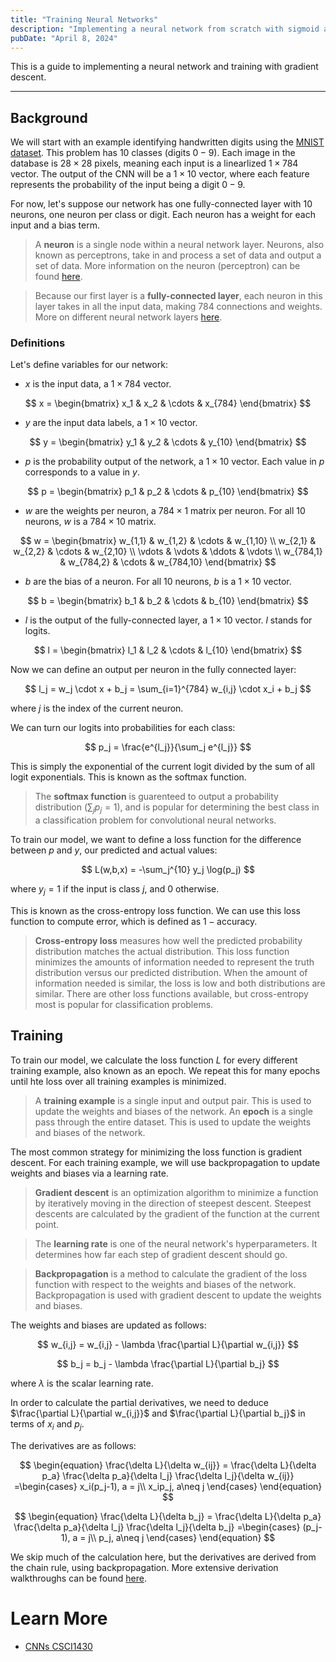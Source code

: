 ```yaml
---
title: "Training Neural Networks"
description: "Implementing a neural network from scratch with sigmoid and softmax activations using Python."
pubDate: "April 8, 2024"
---
```


This is a guide to implementing a neural network and training with gradient descent.

<hr>

## Background

We will start with an example identifying handwritten digits using the [MNIST dataset](https://en.wikipedia.org/wiki/MNIST_database). This problem has 10 classes (digits $0-9$). Each image in the database is $28 \times 28$ pixels, meaning each input is a linearlized $1 \times 784$ vector. The output of the CNN will be a $1 \times 10$ vector, where each feature represents the probability of the input being a digit $0-9$.

For now, let's suppose our network has one fully-connected layer with 10 neurons, one neuron per class or digit. Each neuron has a weight for each input and a bias term.

> A **neuron** is a single node within a neural network layer. Neurons, also known as perceptrons, take in and process a set of data and output a set of data. More information on the neuron (perceptron) can be found [here](/writing/neural-networks#perceptrons).

> Because our first layer is a **fully-connected layer**, each neuron in this layer takes in all the input data, making 784 connections and weights. More on different neural network layers [here](/writing/nn-layers).

### Definitions

Let's define variables for our network:

- $x$ is the input data, a $1 \times 784$ vector.

$$
x = \begin{bmatrix} x_1 & x_2 & \cdots & x_{784} \end{bmatrix}
$$

- $y$ are the input data labels, a $1 \times 10$ vector.

$$
y = \begin{bmatrix} y_1 & y_2 & \cdots & y_{10} \end{bmatrix}
$$

- $p$ is the probability output of the network, a $1 \times 10$ vector. Each value in $p$ corresponds to a value in $y$.

$$
p = \begin{bmatrix} p_1 & p_2 & \cdots & p_{10} \end{bmatrix}
$$

- $w$ are the weights per neuron, a $784 \times 1$ matrix per neuron. For all 10 neurons, $w$ is a $784 \times 10$ matrix.

$$
w = \begin{bmatrix}
w_{1,1} & w_{1,2} & \cdots & w_{1,10} \\
w_{2,1} & w_{2,2} & \cdots & w_{2,10} \\
\vdots & \vdots & \ddots & \vdots \\
w_{784,1} & w_{784,2} & \cdots & w_{784,10}
\end{bmatrix}
$$

- $b$ are the bias of a neuron. For all 10 neurons, $b$ is a $1 \times 10$ vector.

$$
b = \begin{bmatrix} b_1 & b_2 & \cdots & b_{10} \end{bmatrix}
$$

- $l$ is the output of the fully-connected layer, a $1 \times 10$ vector. $l$ stands for logits.

$$
l = \begin{bmatrix} l_1 & l_2 & \cdots & l_{10} \end{bmatrix}
$$

Now we can define an output per neuron in the fully connected layer:

$$
l_j = w_j \cdot x + b_j = \sum_{i=1}^{784} w_{i,j} \cdot x_i + b_j
$$

where $j$ is the index of the current neuron.

We can turn our logits into probabilities for each class:

$$
p_j = \frac{e^{l_j}}{\sum_j e^{l_j}}
$$

This is simply the exponential of the current logit divided by the sum of all logit exponentials. This is known as the softmax function.

> The **softmax function** is guarenteed to output a probability distribution ($\sum_j p_j = 1$), and is popular for determining the best class in a classification problem for convolutional neural networks.

To train our model, we want to define a loss function for the difference between $p$ and $y$, our predicted and actual values:

$$
L(w,b,x) = -\sum_j^{10} y_j \log(p_j)
$$

where $y_j = 1$ if the input is class $j$, and $0$ otherwise.

This is known as the cross-entropy loss function. We can use this loss function to compute error, which is defined as $1 - \text{accuracy}$.

> **Cross-entropy loss** measures how well the predicted probability distribution matches the actual distribution. This loss function minimizes the amounts of information needed to represent the truth distribution versus our predicted distribution. When the amount of information needed is similar, the loss is low and both distributions are similar. There are other loss functions available, but cross-entropy most is popular for classification problems.

## Training

To train our model, we calculate the loss function $L$ for every different training example, also known as an epoch. We repeat this for many epochs until hte loss over all training examples is minimized.

> A **training example** is a single input and output pair. This is used to update the weights and biases of the network.
> An **epoch** is a single pass through the entire dataset. This is used to update the weights and biases of the network.

The most common strategy for minimizing the loss function is gradient descent. For each training example, we will use backpropagation to update weights and biases via a learning rate.

> **Gradient descent** is an optimization algorithm to minimize a function by iteratively moving in the direction of steepest descent. Steepest descents are calculated by the gradient of the function at the current point.

> The **learning rate** is one of the neural network's hyperparameters. It determines how far each step of gradient descent should go.

> **Backpropagation** is a method to calculate the gradient of the loss function with respect to the weights and biases of the network. Backpropagation is used with gradient descent to update the weights and biases.

The weights and biases are updated as follows:

$$
w_{i,j} = w_{i,j} - \lambda \frac{\partial L}{\partial w_{i,j}}
$$

$$
b_j = b_j - \lambda \frac{\partial L}{\partial b_j}
$$

where $\lambda$ is the scalar learning rate.

In order to calculate the partial derivatives, we need to deduce $\frac{\partial L}{\partial w_{i,j}}$ and $\frac{\partial L}{\partial b_j}$ in terms of $x_i$ and $p_j$.

The derivatives are as follows:

$$
\begin{equation}
\frac{\delta L}{\delta w_{ij}} = \frac{\delta L}{\delta p_a} \frac{\delta p_a}{\delta l_j} \frac{\delta l_j}{\delta w_{ij}} =\begin{cases}
x_i(p_j-1), a = j\\
x_ip_j,  a\neq j
\end{cases}
\end{equation}
$$

$$
\begin{equation}
\frac{\delta L}{\delta b_j} = \frac{\delta L}{\delta p_a} \frac{\delta p_a}{\delta l_j} \frac{\delta l_j}{\delta b_j} =\begin{cases}
(p_j-1), a = j\\
p_j,  a\neq j
\end{cases}
\end{equation}
$$

We skip much of the calculation here, but the derivatives are derived from the chain rule, using backpropagation. More extensive derivation walkthroughs can be found [here](https://en.wikipedia.org/wiki/Backpropagation).

# Learn More

- [CNNs CSCI1430](https://browncsci1430.github.io/hw5_cnns/)
